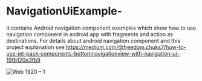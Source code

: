 # NavigationUiExample-
It contains Android navigation component examples which show how to use navigation component in android app with fragments and action as destinations. For details about android navigation component and this project explanation see https://medium.com/@freedom.chuks7/how-to-use-jet-pack-components-bottomnavigationview-with-navigation-ui-19fb120e3fb9


![Web 1920 – 1](https://user-images.githubusercontent.com/31355965/57305146-6ea11800-7095-11e9-9d01-51bfb40ae337.png)


